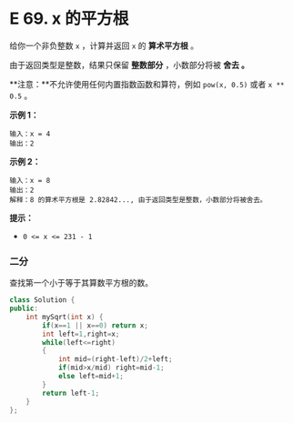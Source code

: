 # E 69. x 的平方根

给你一个非负整数 `x` ，计算并返回 `x` 的 **算术平方根** 。

由于返回类型是整数，结果只保留 **整数部分** ，小数部分将被 **舍去 。**

**注意：**不允许使用任何内置指数函数和算符，例如 `pow(x, 0.5)` 或者 `x ** 0.5` 。

 

**示例 1：**

```
输入：x = 4
输出：2
```

**示例 2：**

```
输入：x = 8
输出：2
解释：8 的算术平方根是 2.82842..., 由于返回类型是整数，小数部分将被舍去。
```

 

**提示：**

- `0 <= x <= 231 - 1`



### 二分

查找第一个小于等于其算数平方根的数。

```cpp
class Solution {
public:
    int mySqrt(int x) {
        if(x==1 || x==0) return x;
        int left=1,right=x;
        while(left<=right)
        {
            int mid=(right-left)/2+left;
            if(mid>x/mid) right=mid-1;
            else left=mid+1;
        }
        return left-1;
    }
};

```

